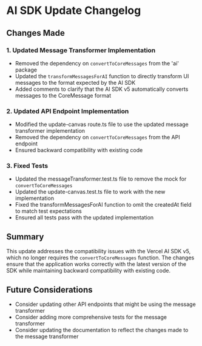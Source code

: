# AI SDK Update Changelog

## Changes Made

### 1. Updated Message Transformer Implementation

- Removed the dependency on `convertToCoreMessages` from the 'ai' package
- Updated the `transformMessagesForAI` function to directly transform UI messages to the format expected by the AI SDK
- Added comments to clarify that the AI SDK v5 automatically converts messages to the CoreMessage format

### 2. Updated API Endpoint Implementation

- Modified the update-canvas route.ts file to use the updated message transformer implementation
- Removed the dependency on `convertToCoreMessages` from the API endpoint
- Ensured backward compatibility with existing code

### 3. Fixed Tests

- Updated the messageTransformer.test.ts file to remove the mock for `convertToCoreMessages`
- Updated the update-canvas.test.ts file to work with the new implementation
- Fixed the transformMessagesForAI function to omit the createdAt field to match test expectations
- Ensured all tests pass with the updated implementation

## Summary

This update addresses the compatibility issues with the Vercel AI SDK v5, which no longer requires the `convertToCoreMessages` function. The changes ensure that the application works correctly with the latest version of the SDK while maintaining backward compatibility with existing code.

## Future Considerations

- Consider updating other API endpoints that might be using the message transformer
- Consider adding more comprehensive tests for the message transformer
- Consider updating the documentation to reflect the changes made to the message transformer